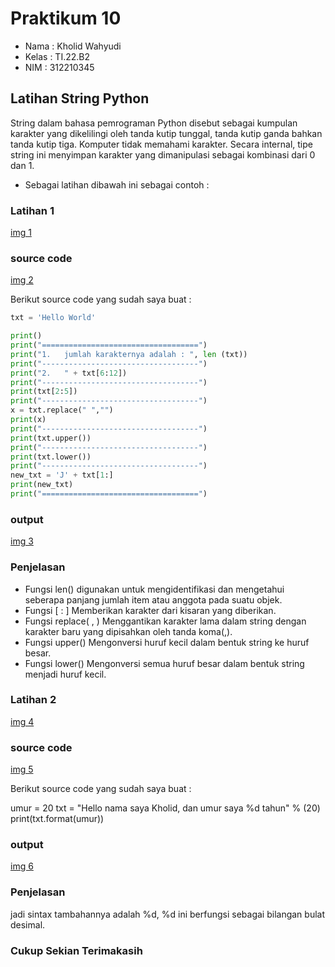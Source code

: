 # Praktikum 10
* Nama : Kholid Wahyudi
* Kelas : TI.22.B2
* NIM : 312210345

## Latihan String Python

<p> String dalam bahasa pemrograman Python disebut sebagai kumpulan karakter yang dikelilingi oleh tanda kutip tunggal, tanda kutip ganda bahkan tanda kutip tiga. Komputer tidak memahami karakter. Secara internal, tipe string ini menyimpan karakter yang dimanipulasi sebagai kombinasi dari 0 dan 1. </p>

* Sebagai latihan dibawah ini sebagai contoh :
### Latihan 1
[img 1](project14/l1)
### source code
[img 2](project14/1)

Berikut source code yang sudah saya buat :
```Python
txt = 'Hello World'

print()
print("===================================")
print("1.   jumlah karakternya adalah : ", len (txt))
print("-----------------------------------")
print("2.   " + txt[6:12])
print("-----------------------------------")
print(txt[2:5])
print("-----------------------------------")
x = txt.replace(" ","")
print(x)
print("-----------------------------------")
print(txt.upper())
print("-----------------------------------")
print(txt.lower())
print("-----------------------------------")
new_txt = 'J' + txt[1:]
print(new_txt)
print("===================================")
```
### output
[img 3](project14/hs1)
### Penjelasan

* Fungsi len() digunakan untuk mengidentifikasi dan mengetahui seberapa panjang jumlah item atau anggota pada suatu objek.
* Fungsi [ : ] Memberikan karakter dari kisaran yang diberikan.
* Fungsi replace( , ) Menggantikan karakter lama dalam string dengan karakter baru yang dipisahkan oleh tanda koma(,).
* Fungsi upper() Mengonversi huruf kecil dalam bentuk string ke huruf besar.
* Fungsi lower() Mengonversi semua huruf besar dalam bentuk string menjadi huruf kecil.

### Latihan 2
[img 4](project14/l2)
### source code
[img 5](project14/2)

Berikut source code yang sudah saya buat :

umur = 20
txt = "Hello nama saya Kholid, dan umur saya %d tahun" % (20)
print(txt.format(umur))

### output
[img 6](project14/hs2)
### Penjelasan

jadi sintax tambahannya adalah %d, %d ini berfungsi sebagai bilangan bulat desimal.

### Cukup Sekian Terimakasih 